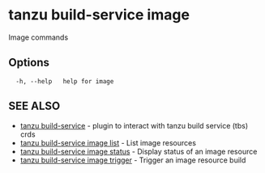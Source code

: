# tanzu build-service image

Image commands

## Options

```console
  -h, --help   help for image
```

## SEE ALSO

* [tanzu build-service](tanzu_build-service.md)	 - plugin to interact with tanzu build service (tbs) crds
* [tanzu build-service image list](tanzu_build-service_image_list.md)	 - List image resources
* [tanzu build-service image status](tanzu_build-service_image_status.md)	 - Display status of an image resource
* [tanzu build-service image trigger](tanzu_build-service_image_trigger.md)	 - Trigger an image resource build
